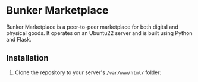 # Bunker Marketplace
Bunker Marketplace is a peer-to-peer marketplace for both digital and physical goods. It operates on an Ubuntu22 server and is built using Python and Flask.
## Installation
1. Clone the repository to your server's `/var/www/html/` folder: